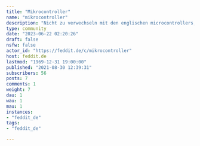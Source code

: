 ```yaml
---
title: "Mikrocontroller" 
name: "mikrocontroller"
description: "Nicht zu verwechseln mit den englischen microcontrollers, geht es hier in deutscher Sprache um Kleinstcomputer die i.d.R. ohne Betriebssystem laufen."
type: community
date: "2023-06-22 02:20:26"
draft: false
nsfw: false
actor_id: "https://feddit.de/c/mikrocontroller"
host: feddit.de
lastmod: "1969-12-31 19:00:00"
published: "2021-08-30 12:39:31"
subscribers: 56
posts: 7
comments: 1
weight: 7
dau: 1
wau: 1
mau: 1
instances:
- "feddit_de"
tags: 
- "feddit_de"

---
```

